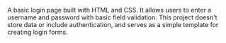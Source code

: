 A basic login page built with HTML and CSS. It allows users to enter a username and password with basic field validation. This project doesn't store data or include authentication, and serves as a simple template for creating login forms.
